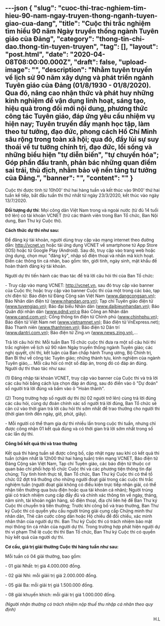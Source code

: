 ---json
{
    "slug": "cuoc-thi-trac-nghiem-tim-hieu-90-nam-ngay-truyen-thong-nganh-tuyen-giao-cua-dang",
    "title": "Cuộc thi trắc nghiệm tìm hiểu 90 năm Ngày truyền thống ngành Tuyên giáo của Đảng",
    "category": "thong-tin-chi-dao.thong-tin-tuyen-truyen",
    "tag": [],
    "layout": "post.html",
    "date": "2020-04-08T08:00:00.000Z",
    "draft": false,
    "upload-image": "",
    "description": "Nhằm tuyên truyền về lịch sử 90 năm xây dựng và phát triển ngành Tuyên giáo của Đảng (01/8/1930 - 01/8/2020). Qua đó, nâng cao nhận thức và phát huy những kinh nghiệm để vận dụng linh hoạt, sáng tạo, hiệu quả trong đổi mới nội dung, phương thức công tác Tuyên giáo, đáp ứng yêu cầu nhiệm vụ hiện nay; Tuyên truyền đẩy mạnh học tập, làm theo tư tưởng, đạo đức, phong cách Hồ Chí Minh sâu rộng trong toàn xã hội; qua đó, đẩy lùi sự suy thoái về tư tưởng chính trị, đạo đức, lối sống và những biểu hiện \"tự diễn biến\", \"tự chuyển hóa\"; Góp phần đấu tranh, phản bác những quan điểm sai trái, thù địch, nhằm bảo vệ nền tảng tư tưởng của Đảng.",
    "banner": "",
    "__content__": ""
}
---
<p>Cuộc thi được t&iacute;nh từ 10h00&#39; thứ hai h&agrave;ng tuần v&agrave; kết th&uacute;c v&agrave;o 9h00&#39; thứ hai tuần kế tiếp, bắt đầu tuần thi thứ nhất từ ng&agrave;y 23/3/2020, kết th&uacute;c v&agrave;o ng&agrave;y 13/7/2020.</p>

<p><strong>Đối tượng dự thi</strong>: Mọi c&ocirc;ng d&acirc;n Việt Nam trong v&agrave; ngo&agrave;i nước (từ đủ 14 tuổi trở l&ecirc;n) c&oacute; t&agrave;i khoản VCNET (trừ c&aacute;c th&agrave;nh vi&ecirc;n trong Ban Tổ chức, Ban Nội dung, Ban Thư k&yacute; Cuộc thi).</p>

<p><strong>C&aacute;ch thức dự thi như sau:</strong></p>

<p>Để đăng k&yacute; t&agrave;i khoản, người d&ugrave;ng truy cập v&agrave;o mạng internet theo đường dẫn:&nbsp;<a href="http://vcnet.vn/">http://vcnet.vn</a>&nbsp;hoặc tải ứng dụng VCNET về smartphone từ App Store (IOS) hoặc từ Google Play (Android). Sau đ&oacute;, truy cập v&agrave;o trang web hoặc ứng dụng, chọn mục &quot;đăng k&yacute;&quot;, nhập số điện thoại v&agrave; nhấn m&atilde; k&iacute;ch hoạt. Điền c&aacute;c th&ocirc;ng tin c&aacute; nh&acirc;n, bao gồm: t&ecirc;n, giới t&iacute;nh, ng&agrave;y sinh, mật khẩu để ho&agrave;n th&agrave;nh đăng k&yacute; t&agrave;i khoản.</p>

<p>Người dự thi tiến h&agrave;nh c&aacute;c thao t&aacute;c để trả lời c&acirc;u hỏi thi của Ban Tổ chức:</p>

<p>- Truy cập v&agrave;o mạng VCNET:&nbsp;<a href="http://vcnet.vn/">http://vcnet.vn</a>, sau đ&oacute; truy cập v&agrave;o banner của Cuộc thi; hoặc truy cập v&agrave;o banner Cuộc thi của một trong c&aacute;c b&aacute;o, tạp ch&iacute; điện tử: B&aacute;o điện tử Đảng Cộng sản Việt Nam (<a href="http://www.dangcongsan.vn/">www.dangcongsan.vn</a>); B&aacute;o Nh&acirc;n d&acirc;n điện tử (<a href="http://www.nhandan.org.vn/">www.nhandan.org.vn</a>); Tạp ch&iacute; Tuy&ecirc;n gi&aacute;o điện tử (<a href="http://www.tuyengiao.vn/">www.tuyengiao.vn</a>); B&aacute;o đại biểu Nh&acirc;n d&acirc;n (<a href="http://www.daibieunhandan.vn/">www.daibieunhandan.vn</a>); B&aacute;o Qu&acirc;n đội nh&acirc;n d&acirc;n (<a href="http://www.qdnd.vn%29%3Bp/">www.qdnd.vn);p</a>&nbsp;B&aacute;o C&ocirc;ng an Nh&acirc;n d&acirc;n (<a href="http://www.cand.com.vn/">www.cand.com.vn</a>); Cổng th&ocirc;ng tin điện tử Ch&iacute;nh phủ (<a href="http://www.chinhphu.vn/">www.chinhphu.vn</a>); B&aacute;o điện tử Việt Nam net (<a href="http://www.vietnamnet.vn/">www.vietnamnet.vn</a>); B&aacute;o điện tử VnExpress.net); B&aacute;o Thanh ni&ecirc;n (<a href="http://www.thanhnien.vn/">www.thanhnien.vn</a>); B&aacute;o điện tử D&acirc;n tr&iacute; (<a href="http://www.dantri.com.vn/">www.dantri.com.vn</a>); B&aacute;o điện tử Zing.vn (<a href="http://www.news.zing.vn%29/">www.news.zing.vn)</a>,...</p>

<p>Trả lời c&acirc;u hỏi thi: Mỗi tuần Ban Tổ chức cuộc thi đưa ra một số c&acirc;u hỏi thi trắc nghiệm về lịch sử 90 năm Ng&agrave;y truyền thống ng&agrave;nh Tuy&ecirc;n gi&aacute;o; c&aacute;c nghị quyết, chỉ thị, kết luận của Ban chấp h&agrave;nh Trung ương, Bộ Ch&iacute;nh trị, Ban B&iacute; thư về c&ocirc;ng t&aacute;c Tuy&ecirc;n gi&aacute;o; những th&agrave;nh tựu, kinh nghiệm của ng&agrave;nh Tuy&ecirc;n gi&aacute;o,... Mỗi c&acirc;u hỏi c&oacute; một số đ&aacute;p &aacute;n, trong đ&oacute; c&oacute; đ&aacute;p &aacute;n đ&uacute;ng. Người dự thi thao t&aacute;c như sau:</p>

<p>(1) Đăng nhập t&agrave;i khoản VCNET, truy cập v&agrave;o banner của Cuộc thi v&agrave; trả lời c&aacute;c c&acirc;u hỏi bằng c&aacute;ch lựa chọn đ&aacute;p &aacute;n đ&uacute;ng, sau đ&oacute; điền v&agrave;o &ocirc; &quot;Dự đo&aacute;n&quot; số người trả lời đ&uacute;ng v&agrave; bấm v&agrave;o &ocirc; &quot;Ho&agrave;n th&agrave;nh&quot;.</p>

<p>(2) Trong trường hợp số người dự thi (từ 02 người trở l&ecirc;n) c&ugrave;ng trả lời đ&uacute;ng c&aacute;c c&acirc;u hỏi, c&ugrave;ng dự đo&aacute;n ch&iacute;nh x&aacute;c số người trả lời đ&uacute;ng, Ban Tổ chức sẽ căn cứ v&agrave;o thời gian trả lời c&acirc;u hỏi thi sớm nhất để trao thưởng cho người thi (thời gian t&iacute;nh đến ng&agrave;y, giờ, ph&uacute;t, gi&acirc;y).</p>

<p>- Mỗi người c&oacute; thể tham gia dự thi nhiều lần trong cuộc thi tuần, nhưng chỉ được c&ocirc;ng nhận 01 kết quả đ&uacute;ng v&agrave; c&oacute; thời gian trả lời sớm nhất trong số c&aacute;c lần dự thi.</p>

<p><strong>C&ocirc;ng bố kết quả thi v&agrave; trao thưởng</strong></p>

<p>Kết quả thi h&agrave;ng tuần sẽ được c&ocirc;ng bố, cập nhật ngay sau khi c&oacute; kết quả thi tuần (chậm nhất l&agrave; 12h00 thứ hai h&agrave;ng tuần) tr&ecirc;n mạng VCNET, B&aacute;o điện tử Đảng Cộng sản Việt Nam, Tạp ch&iacute; Tuy&ecirc;n gi&aacute;o, c&aacute;c b&aacute;o điện tử thuộc cơ quan b&aacute;o ch&iacute; phối hợp tổ chức Cuộc thi v&agrave; c&aacute;c phương tiện th&ocirc;ng tin đại ch&uacute;ng; T&ugrave;y t&igrave;nh h&igrave;nh thực tế, Ban Tổ chức, Ban Thư k&yacute; Cuộc thi c&oacute; thể tổ chức 02 đợt trả thưởng cho những người đoạt giải trong c&aacute;c cuộc thi trắc nghiệm tuần (người đoạt giải kh&ocirc;ng c&oacute; điều kiện trực tiếp nhận giải, c&oacute; thể nhận tiền thưởng qua bưu điện hoặc qua t&agrave;i khoản c&aacute; nh&acirc;n); Người tr&uacute;ng giải c&oacute; tr&aacute;ch nhiệm cung cấp đầy đủ v&agrave; ch&iacute;nh x&aacute;c th&ocirc;ng tin về ng&agrave;y, th&aacute;ng, năm sinh, t&agrave;i khoản ng&acirc;n h&agrave;ng, số điện thoại, địa chỉ li&ecirc;n hệ để Ban Thư k&yacute; Cuộc thi chuyển trả tiền thưởng; Trước khi c&ocirc;ng bố v&agrave; trao thưởng, Ban Thư k&yacute; Cuộc thi c&oacute; quyền y&ecirc;u cầu người tr&uacute;ng giải cung cấp Chứng minh thư nh&acirc;n d&acirc;n, Thẻ căn cước c&ocirc;ng d&acirc;n hoặc Hộ chiếu để đối chiếu, x&aacute;c minh nh&acirc;n th&acirc;n của người dự thi. Ban Thư k&yacute; Cuộc thi c&oacute; tr&aacute;ch nhiệm bảo mật mọi th&ocirc;ng tin c&aacute; nh&acirc;n của người dự thi. Trong trường hợp ph&aacute;t hiện người dự thi vi phạm Thể lệ cuộc thi th&igrave; Ban Tổ chức, Ban Thư k&yacute; Cuộc thi c&oacute; quyền hủy kết quả của người dự thi.</p>

<p><strong>Cơ cấu, gi&aacute; trị giải thưởng Cuộc thi h&agrave;ng tuần như sau:</strong></p>

<p>Mỗi tuần c&oacute; 04 giải thưởng, bao gồm:</p>

<p>- 01 giải Nhất: trị gi&aacute; 4.000.000 đồng.</p>

<p>- 02 giải Nh&igrave;: mỗi giảii trị gi&aacute; 2.000.000 đồng.</p>

<p>- 05 giải Ba: mỗi giải trị gi&aacute; 1.500.000 đồng.</p>

<p>- 08 giải khuyến kh&iacute;ch: mỗi giải trị gi&aacute; 1.000.000 đồng.</p>

<p><em>(Người nhận thưởng c&oacute; tr&aacute;ch nhiệm nộp thuế thu nhập c&aacute; nh&acirc;n theo quy định)</em></p>

<p style="text-align:right">H.L</p>
